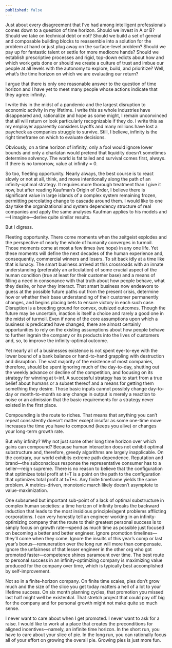```yaml
---
published: false
---
```

Just about every disagreement that I’ve had among intelligent professionals comes down to a question of time horizon. Should we invest in A or B? Should we take on technical debt or not? Should we build a set of general and composable building blocks to reassemble into a solution for the problem at hand or just plug away on the surface-level problem? Should we pay up for fantastic talent or settle for more mediocre hands? Should we establish prescriptive processes and rigid, top-down edicts about how and which work gets done or should we create a culture of trust and imbue our people at all levels with the autonomy to explore, build, and prioritize? Well, what’s the time horizon on which we are evaluating our return?

I argue that there is only one reasonable answer to the question of time horizon and I have yet to meet many people whose actions indicate that they agree: infinity.

I write this in the midst of a pandemic and the largest disruption to economic activity in my lifetime. I write this as whole industries have disappeared and, rationalize and hope as some might, I remain unconvinced that all will return or look particularly recognizable if they do. I write this as my employer apparently considers layoffs and many millions have lost a paycheck as companies struggle to survive. Still, I believe, infinity is the right timeframe on which to evaluate decisions.

Obviously, on a time horizon of infinity, only a fool would ignore lower bounds and only a charlatan would pretend that liquidity doesn’t sometimes determine solvency. The world is fat tailed and survival comes first, always. If there is no tomorrow, value at infinity = 0.

So too, fleeting opportunity. Nearly always, the best course is to react slowly or not at all, think, and move intentionally along the path of an infinity-optimal strategy. It requires more thorough treatment than I give it now, but after reading Kaufman’s Origin of Order, I believe there is significant value in large islands of a complex system remaining frozen, permitting percolating change to cascade around them. I would like to one day take the organizational and system dependency structure of real companies and apply the same analyses Kaufman applies to his models and—I imagine—derive quite similar results.

But I digress.

Fleeting opportunity. There come moments when the zeitgeist explodes and the perspective of nearly the whole of humanity converges in turmoil. Those moments come at most a few times (we hope) in any one life. Yet these moments will define the next decades of the human experience and, consequently, commercial winners and losers. To sit back idly at a time like that is lunacy. The smart business arrived at this crossroads with an innate understanding (preferably an articulation) of some crucial aspect of the human condition (true at least for their customer base) and a means of filling a need in consonance with that truth about how people behave, what they desire, or how they interact. That smart business now endeavors to guess at the possible future paths out from the present crisis, determine how or whether their base understanding of their customer permanently changes, and begins placing bets to ensure victory in each such case. Disruption is a breeding ground for convex, outsized outcomes. Though the future may be uncertain, inaction is itself a choice and rarely a good one in the midst of turmoil. Even if none of the core assumptions upon which a business is predicated have changed, there are almost certainly opportunities to rely on the existing assumptions about how people behave to further ingrain the company or its products into the lives of customers and, so, to improve the infinity-optimal outcome.

Yet nearly all of a businesses existence is not spent eye-to-eye with the lower bound of a bank balance or hand-to-hand grappling with destruction and disruption. The vast majority of the existence of most companies, therefore, should be spent ignoring much of the day-to-day, shutting out the weekly advance or decline of the competition, and focusing on its strategy for winning at t=inf. A successful strategy has to start from a true belief about humans or a subset thereof and a means for getting them something they desire. Those basic inputs cannot possibly change day-to-day or month-to-month so any change in output is merely a reaction to noise or an admission that the basic requirements for a strategy never existed in the first place.

Compounding is the route to riches. That means that anything you can’t repeat consistently doesn’t matter except insofar as some one-time move increases the time you have to compound (keeps you alive) or changes your long-term growth rate.

But why infinity? Why not just some other long time horizon over which gains can compound? Because human interaction does not exhibit optimal substructure and, therefore, greedy algorithms are largely inapplicable. On the contrary, our world exhibits extreme path dependence. Reputation and brand—the subconscious response the representative consumer has to a seller—reign supreme. There is no reason to believe that the configuration that optimizes total profit at t=T is a point on the path to the configuration that optimizes total profit at t=T+ε. Any finite timeframe yields the same problem. A metrics-driven, monotonic march likely doesn’t asymptote to value-maximization.

One subsumed but important sub-point of a lack of optimal substructure in complex human societies: a time horizon of infinity breaks the backward induction that leads to the most insidious principle/agent problems afflicting corporations. I can very honestly tell an engineer working in an infinity-optimizing company that the route to their greatest personal success is to simply focus on growth rate—spend as much time as possible just focused on becoming a better and better engineer. Ignore promotion timelines—they’ll come when they come. Ignore the insults of this year’s comp or last year’s bonus—remuneration over the long run will more than compensate. Ignore the unfairness of that lesser engineer in the other org who got promoted faster—competence shines paramount over time. The best route to personal success in an infinity-optimizing company is maximizing value produced for the company over time, which is typically best accomplished by self-improvement.

Not so in a finite-horizon company. On finite time scales, pies don’t grow much and the size of the slice you get today matters a hell of a lot to your lifetime success. On six month planning cycles, that promotion you missed last half might well be existential. That stretch project that could pay off big for the company and for personal growth might not make quite so much sense.

I never want to care about when I get promoted. I never want to ask for a raise. I would like to work at a place that creates the preconditions for aligned incentives—namely, an infinite time horizon. In the short run, you have to care about your slice of pie. In the long run, you can rationally focus all of your effort on growing the overall pie. Growing pies is just more fun.

